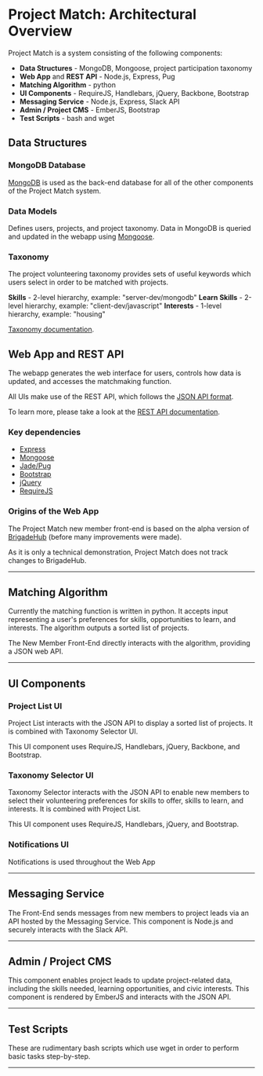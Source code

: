 
# Project Match: Architectural Overview

Project Match is a system consisting of the following components:

* **Data Structures** - MongoDB, Mongoose, project participation taxonomy
* **Web App** and **REST API** -  Node.js, Express, Pug
* **Matching Algorithm** - python
* **UI Components** - RequireJS, Handlebars, jQuery, Backbone, Bootstrap
* **Messaging Service** - Node.js, Express, Slack API
* **Admin / Project CMS** - EmberJS, Bootstrap
* **Test Scripts** - bash and wget

## Data Structures

### MongoDB Database

[MongoDB](https://www.mongodb.com/) is used as the back-end database for all of the other components of the Project Match system.

### Data Models

Defines users, projects, and project taxonomy. Data in MongoDB is queried and updated in the webapp using [Mongoose](http://mongoosejs.com/).

### Taxonomy

The project volunteering taxonomy provides sets of useful keywords which users select in order to be matched with projects.

**Skills** - 2-level hierarchy, example: "server-dev/mongodb"
**Learn Skills** - 2-level hierarchy, example: "client-dev/javascript"
**Interests** - 1-level hierarchy, example: "housing"

[Taxonomy documentation](https://github.com/designforsf/brigade-matchmaker/tree/master/docs/taxonomy.md).

## Web App and REST API

The webapp generates the web interface for users, controls how data is updated, and accesses the matchmaking function.

All UIs make use of the REST API, which follows the [JSON API format](http://jsonapi.org/format/).

To learn more, please take a look at the [REST API documentation](https://github.com/designforsf/brigade-matchmaker/tree/master/docs/json-api.md).

### Key dependencies

* [Express](http://expressjs.com/)
* [Mongoose](http://mongoosejs.com/)
* [Jade/Pug](https://github.com/brigadehub/brigadehub/releases/tag/v1.0.0-alpha.11)
* [Bootstrap](https://github.com/brigadehub/brigadehub/releases/tag/v1.0.0-alpha.11)
* [jQuery](https://github.com/brigadehub/brigadehub/releases/tag/v1.0.0-alpha.11)
* [RequireJS](http://www.requirejs.org/)

### Origins of the Web App

The Project Match new member front-end is based on the alpha version of [BrigadeHub](https://github.com/brigadehub/brigadehub/releases/tag/v1.0.0-alpha.11) (before many improvements were made).

As it is only a technical demonstration, Project Match does not track changes to BrigadeHub.

---

## Matching Algorithm

Currently the matching function is written in python. It accepts input representing a user's preferences for skills, opportunities to learn, and interests. The algorithm outputs a sorted list of projects.

The New Member Front-End directly interacts with the algorithm, providing a JSON web API.

---

## UI Components

### Project List UI

Project List interacts with the JSON API to display a sorted list of projects. It is combined with Taxonomy Selector UI.

This UI component uses RequireJS, Handlebars, jQuery, Backbone, and Bootstrap.

### Taxonomy Selector UI

Taxonomy Selector interacts with the JSON API to enable new members to select their volunteering preferences for skills to offer, skills to learn, and interests. It is combined with Project List.

This UI component uses RequireJS, Handlebars, jQuery, and Bootstrap.

### Notifications UI

Notifications is used throughout the Web App

---

## Messaging Service

The Front-End sends messages from new members to project leads via an API hosted by the Messaging Service. This component is Node.js and securely interacts with the Slack API.

---

## Admin / Project CMS

This component enables project leads to update project-related data, including the skills needed, learning opportunities, and civic interests. This component is rendered by EmberJS and interacts with the JSON API.

---

## Test Scripts

These are rudimentary bash scripts which use wget in order to perform basic tasks step-by-step.

---
